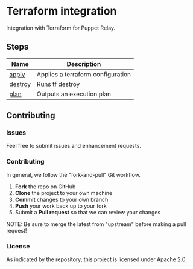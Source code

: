 # Terraform integration

Integration with Terraform for Puppet Relay.

## Steps

| Name                     | Description                       |
|--------------------------|-----------------------------------|
|[apply](/steps/apply/)     | Applies a terraform configuration |
|[destroy](/steps/destroy/) | Runs tf destroy                   |
|[plan](/steps/plan/)       | Outputs an execution plan         |

## Contributing

### Issues

Feel free to submit issues and enhancement requests.

### Contributing

In general, we follow the "fork-and-pull" Git workflow.

 1. **Fork** the repo on GitHub
 2. **Clone** the project to your own machine
 3. **Commit** changes to your own branch
 4. **Push** your work back up to your fork
 5. Submit a **Pull request** so that we can review your changes

NOTE: Be sure to merge the latest from "upstream" before making a pull request!

### License

As indicated by the repository, this project is licensed under Apache 2.0.

